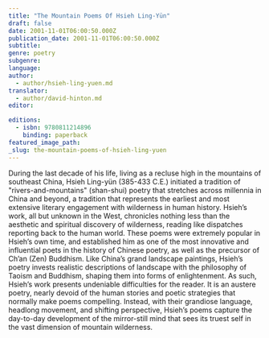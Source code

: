 ```yaml
---
title: "The Mountain Poems Of Hsieh Ling-Yün"
draft: false
date: 2001-11-01T06:00:50.000Z
publication_date: 2001-11-01T06:00:50.000Z
subtitle:
genre: poetry
subgenre:
language:
author:
  - author/hsieh-ling-yuen.md
translator:
  - author/david-hinton.md
editor:

editions:
  - isbn: 9780811214896
    binding: paperback
featured_image_path:
_slug: the-mountain-poems-of-hsieh-ling-yuen
---
```


During the last decade of his life, living as a recluse high in the mountains of southeast China, Hsieh Ling-yün (385-433 C.E.) initiated a tradition of "rivers-and-mountains" (shan-shui) poetry that stretches across millennia in China and beyond, a tradition that represents the earliest and most extensive literary engagement with wilderness in human history. Hsieh’s work, all but unknown in the West, chronicles nothing less than the aesthetic and spiritual discovery of wilderness, reading like dispatches reporting back to the human world. These poems were extremely popular in Hsieh’s own time, and established him as one of the most innovative and influential poets in the history of Chinese poetry, as well as the precursor of Ch’an (Zen) Buddhism. Like China’s grand landscape paintings, Hsieh’s poetry invests realistic descriptions of landscape with the philosophy of Taoism and Buddhism, shaping them into forms of enlightenment. As such, Hsieh’s work presents undeniable difficulties for the reader. It is an austere poetry, nearly devoid of the human stories and poetic strategies that normally make poems compelling. Instead, with their grandiose language, headlong movement, and shifting perspective, Hsieh’s poems capture the day-to-day development of the mirror-still mind that sees its truest self in the vast dimension of mountain wilderness.

